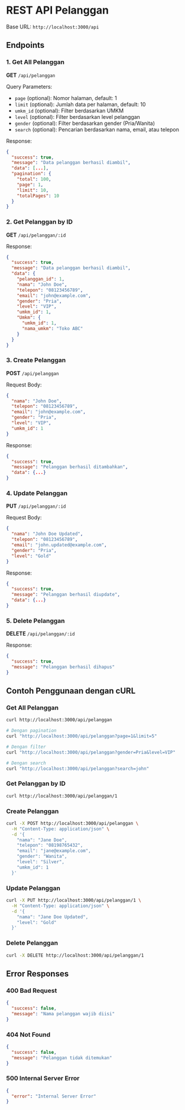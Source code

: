 # REST API Pelanggan

Base URL: `http://localhost:3000/api`

## Endpoints

### 1. Get All Pelanggan
**GET** `/api/pelanggan`

Query Parameters:
- `page` (optional): Nomor halaman, default: 1
- `limit` (optional): Jumlah data per halaman, default: 10
- `umkm_id` (optional): Filter berdasarkan UMKM
- `level` (optional): Filter berdasarkan level pelanggan
- `gender` (optional): Filter berdasarkan gender (Pria/Wanita)
- `search` (optional): Pencarian berdasarkan nama, email, atau telepon

Response:
```json
{
  "success": true,
  "message": "Data pelanggan berhasil diambil",
  "data": [...],
  "pagination": {
    "total": 100,
    "page": 1,
    "limit": 10,
    "totalPages": 10
  }
}
```

### 2. Get Pelanggan by ID
**GET** `/api/pelanggan/:id`

Response:
```json
{
  "success": true,
  "message": "Data pelanggan berhasil diambil",
  "data": {
    "pelanggan_id": 1,
    "nama": "John Doe",
    "telepon": "08123456789",
    "email": "john@example.com",
    "gender": "Pria",
    "level": "VIP",
    "umkm_id": 1,
    "Umkm": {
      "umkm_id": 1,
      "nama_umkm": "Toko ABC"
    }
  }
}
```

### 3. Create Pelanggan
**POST** `/api/pelanggan`

Request Body:
```json
{
  "nama": "John Doe",
  "telepon": "08123456789",
  "email": "john@example.com",
  "gender": "Pria",
  "level": "VIP",
  "umkm_id": 1
}
```

Response:
```json
{
  "success": true,
  "message": "Pelanggan berhasil ditambahkan",
  "data": {...}
}
```

### 4. Update Pelanggan
**PUT** `/api/pelanggan/:id`

Request Body:
```json
{
  "nama": "John Doe Updated",
  "telepon": "08123456789",
  "email": "john.updated@example.com",
  "gender": "Pria",
  "level": "Gold"
}
```

Response:
```json
{
  "success": true,
  "message": "Pelanggan berhasil diupdate",
  "data": {...}
}
```

### 5. Delete Pelanggan
**DELETE** `/api/pelanggan/:id`

Response:
```json
{
  "success": true,
  "message": "Pelanggan berhasil dihapus"
}
```

## Contoh Penggunaan dengan cURL

### Get All Pelanggan
```bash
curl http://localhost:3000/api/pelanggan

# Dengan pagination
curl "http://localhost:3000/api/pelanggan?page=1&limit=5"

# Dengan filter
curl "http://localhost:3000/api/pelanggan?gender=Pria&level=VIP"

# Dengan search
curl "http://localhost:3000/api/pelanggan?search=john"
```

### Get Pelanggan by ID
```bash
curl http://localhost:3000/api/pelanggan/1
```

### Create Pelanggan
```bash
curl -X POST http://localhost:3000/api/pelanggan \
  -H "Content-Type: application/json" \
  -d '{
    "nama": "Jane Doe",
    "telepon": "08198765432",
    "email": "jane@example.com",
    "gender": "Wanita",
    "level": "Silver",
    "umkm_id": 1
  }'
```

### Update Pelanggan
```bash
curl -X PUT http://localhost:3000/api/pelanggan/1 \
  -H "Content-Type: application/json" \
  -d '{
    "nama": "Jane Doe Updated",
    "level": "Gold"
  }'
```

### Delete Pelanggan
```bash
curl -X DELETE http://localhost:3000/api/pelanggan/1
```

## Error Responses

### 400 Bad Request
```json
{
  "success": false,
  "message": "Nama pelanggan wajib diisi"
}
```

### 404 Not Found
```json
{
  "success": false,
  "message": "Pelanggan tidak ditemukan"
}
```

### 500 Internal Server Error
```json
{
  "error": "Internal Server Error"
}
```
